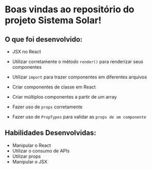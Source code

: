 # Boas vindas ao repositório do projeto Sistema Solar!

  ## O que foi desenvolvido:

  - JSX no React

  - Utilizar corretamente o método `render()` para renderizar seus componentes

  - Utilizar `import` para trazer componentes em diferentes arquivos

  - Criar componentes de classe em React

  - Criar múltiplos componentes a partir de um array

  - Fazer uso de `props` corretamente

  - Fazer uso de `PropTypes` para validar as `props de um componente`

  ## Habilidades Desenvolvidas:

  - Manipular o React
  - Utilizar o consumo de APIs
  - Utilizar props
  - Manipular o JSX
